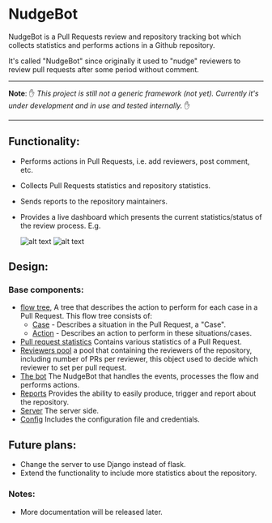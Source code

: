 # NudgeBot

NudgeBot is a Pull Requests review and repository tracking bot which collects statistics and performs actions in a Github repository.

It's called "NudgeBot" since originally it used to "nudge" reviewers to review pull requests after some period without comment.

_______________________

__Note__: :hand: _This project is still not a generic framework (not yet). Currently it's under development and in use and tested internally._ :hand:
_______________________

## Functionality:
- Performs actions in Pull Requests, i.e. add reviewers, post comment, etc.
- Collects Pull Requests statistics and repository statistics.
- Sends reports to the repository maintainers.
- Provides a live dashboard which presents the current statistics/status of the review process. E.g.

  ![alt text](https://raw.githubusercontent.com/gshefer/NudgeBot/master/doc/reviewers_pool_table.png)
  ![alt text](https://raw.githubusercontent.com/gshefer/NudgeBot/master/doc/pull_request_statistics_table.png)

## Design:
### Base components:

- [flow tree](https://github.com/gshefer/NudgeBot/blob/master/nudgebot/flow.py), A tree that describes the action to perform for each case in a Pull Request. This flow tree consists of:
  - [Case](https://github.com/gshefer/NudgeBot/blob/master/nudgebot/lib/actions/__init__.py) - Describes a situation in the Pull Request, a "Case".
  - [Action](https://github.com/gshefer/NudgeBot/blob/master/nudgebot/lib/cases/__init__.py) - Describes an action to perform in these situations/cases.
- [Pull request statistics](https://github.com/gshefer/NudgeBot/blob/master/nudgebot/lib/github/pull_request_statistics.py) Contains various statistics of a Pull Request.
- [Reviewers pool](https://github.com/gshefer/NudgeBot/blob/master/nudgebot/lib/github/reviewers_pool.py) a pool that containing the reviewers of the repository, including number of PRs per reviewer, this object used to decide which reviewer to set per pull request.
- [The bot](https://github.com/gshefer/NudgeBot/blob/master/nudgebot/__init__.py) The NudgeBot that handles the events, processes the flow and performs actions.
- [Reports](https://github.com/gshefer/NudgeBot/blob/master/nudgebot/reports) Provides the ability to easily produce, trigger and report about the repository.
- [Server](https://github.com/gshefer/NudgeBot/tree/master/nudgebot/server) The server side.
- [Config](https://github.com/gshefer/NudgeBot/tree/master/config) Includes the configuration file and credentials.

## Future plans:
- Change the server to use Django instead of flask.
- Extend the functionality to include more statistics about the repository.
### Notes:
- More documentation will be released later.
